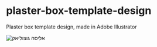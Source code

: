 # plaster-box-template-design
Plaster box template design, made in Adobe Illustrator

![אליסה גוצוליאק](https://github.com/AlisaGotsouliak/plaster-box-template-design/assets/134830219/6abfc2f4-6a82-4379-b5a5-28f8cc335a7a)
